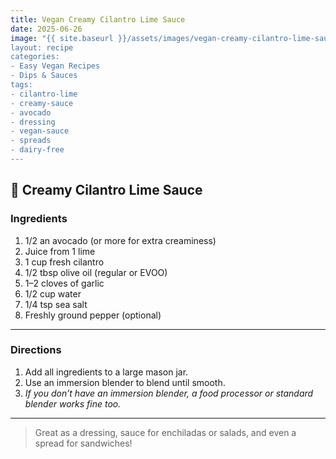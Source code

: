 ```yaml
---
title: Vegan Creamy Cilantro Lime Sauce
date: 2025-06-26
image: "{{ site.baseurl }}/assets/images/vegan-creamy-cilantro-lime-sauce.png
layout: recipe
categories:
- Easy Vegan Recipes
- Dips & Sauces
tags:
- cilantro-lime
- creamy-sauce
- avocado
- dressing
- vegan-sauce
- spreads
- dairy-free
---
```


## 🥑 Creamy Cilantro Lime Sauce


### Ingredients

1. 1/2 an avocado (or more for extra creaminess)  
2. Juice from 1 lime  
3. 1 cup fresh cilantro  
4. 1/2 tbsp olive oil (regular or EVOO)  
5. 1–2 cloves of garlic  
6. 1/2 cup water  
7. 1/4 tsp sea salt  
8. Freshly ground pepper (optional)  

---

### Directions

1. Add all ingredients to a large mason jar.  
2. Use an immersion blender to blend until smooth.  
3. *If you don’t have an immersion blender, a food processor or standard blender works fine too.*

---

> Great as a dressing, sauce for enchiladas or salads, and even a spread for sandwiches!
